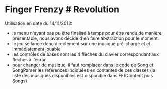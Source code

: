Finger Frenzy # Revolution
=============

Utilisation en date du 14/11/2013:

- le menu n'ayant pas pu être finalisé à temps pour être rendu de manière présentable, nous avons décidé
d'en faire abstraction pour le moment.
- le jeu se lance donc directement sur une musique pré-chargé et et immédiatement jouable
- les contrôles de bases sont les 4 flêches du clavier correspondant aux fleches a l'écran
- pour changer de musique, il faut remplacer dans le code de Song et SongParser les références indiquées en contantes
de ces classes (la liste des musiques disponibles est disponible dans FFRContent puis Songs)
